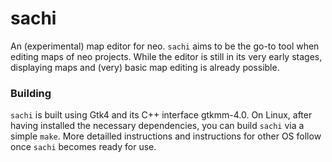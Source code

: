 # sachi
An (experimental) map editor for neo. `sachi` aims to be the go-to tool when editing maps of neo projects.
While the editor is still in its very early stages, displaying maps and (very) basic map editing is already possible.

### Building

`sachi` is built using Gtk4 and its C++ interface gtkmm-4.0. On Linux, after having installed the necessary dependencies, 
you can build `sachi` via a simple `make`. More detailled instructions and instructions for other OS follow once `sachi` becomes ready for use.
